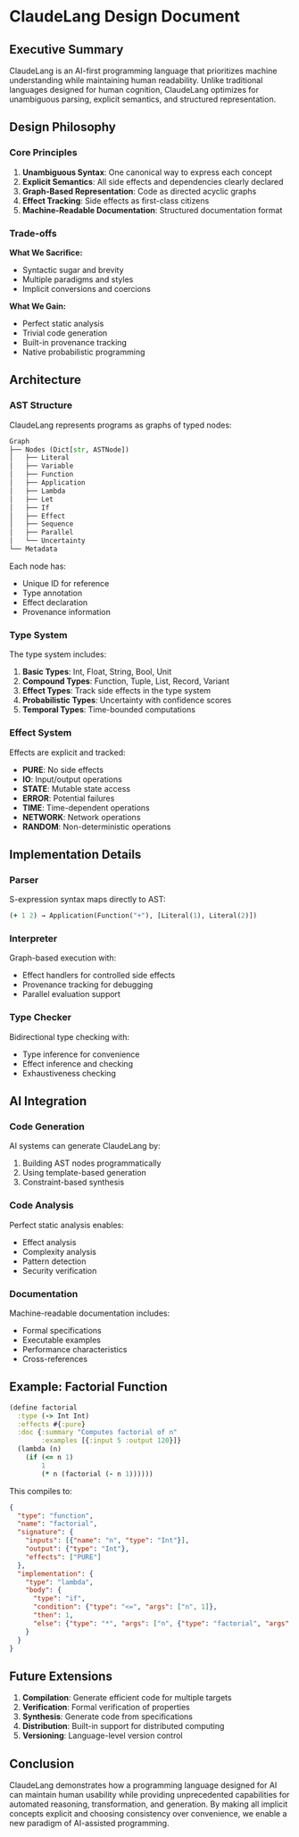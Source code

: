# ClaudeLang Design Document

## Executive Summary

ClaudeLang is an AI-first programming language that prioritizes machine understanding while maintaining human readability. Unlike traditional languages designed for human cognition, ClaudeLang optimizes for unambiguous parsing, explicit semantics, and structured representation.

## Design Philosophy

### Core Principles

1. **Unambiguous Syntax**: One canonical way to express each concept
2. **Explicit Semantics**: All side effects and dependencies clearly declared
3. **Graph-Based Representation**: Code as directed acyclic graphs
4. **Effect Tracking**: Side effects as first-class citizens
5. **Machine-Readable Documentation**: Structured documentation format

### Trade-offs

**What We Sacrifice:**
- Syntactic sugar and brevity
- Multiple paradigms and styles
- Implicit conversions and coercions

**What We Gain:**
- Perfect static analysis
- Trivial code generation
- Built-in provenance tracking
- Native probabilistic programming

## Architecture

### AST Structure

ClaudeLang represents programs as graphs of typed nodes:

```python
Graph
├── Nodes (Dict[str, ASTNode])
│   ├── Literal
│   ├── Variable
│   ├── Function
│   ├── Application
│   ├── Lambda
│   ├── Let
│   ├── If
│   ├── Effect
│   ├── Sequence
│   ├── Parallel
│   └── Uncertainty
└── Metadata
```

Each node has:
- Unique ID for reference
- Type annotation
- Effect declaration
- Provenance information

### Type System

The type system includes:

1. **Basic Types**: Int, Float, String, Bool, Unit
2. **Compound Types**: Function, Tuple, List, Record, Variant
3. **Effect Types**: Track side effects in the type system
4. **Probabilistic Types**: Uncertainty with confidence scores
5. **Temporal Types**: Time-bounded computations

### Effect System

Effects are explicit and tracked:

- **PURE**: No side effects
- **IO**: Input/output operations
- **STATE**: Mutable state access
- **ERROR**: Potential failures
- **TIME**: Time-dependent operations
- **NETWORK**: Network operations
- **RANDOM**: Non-deterministic operations

## Implementation Details

### Parser

S-expression syntax maps directly to AST:

```clojure
(+ 1 2) → Application(Function("+"), [Literal(1), Literal(2)])
```

### Interpreter

Graph-based execution with:
- Effect handlers for controlled side effects
- Provenance tracking for debugging
- Parallel evaluation support

### Type Checker

Bidirectional type checking with:
- Type inference for convenience
- Effect inference and checking
- Exhaustiveness checking

## AI Integration

### Code Generation

AI systems can generate ClaudeLang by:
1. Building AST nodes programmatically
2. Using template-based generation
3. Constraint-based synthesis

### Code Analysis

Perfect static analysis enables:
- Effect analysis
- Complexity analysis
- Pattern detection
- Security verification

### Documentation

Machine-readable documentation includes:
- Formal specifications
- Executable examples
- Performance characteristics
- Cross-references

## Example: Factorial Function

```clojure
(define factorial
  :type (-> Int Int)
  :effects #{:pure}
  :doc {:summary "Computes factorial of n"
        :examples [{:input 5 :output 120}]}
  (lambda (n)
    (if (<= n 1)
        1
        (* n (factorial (- n 1))))))
```

This compiles to:

```json
{
  "type": "function",
  "name": "factorial",
  "signature": {
    "inputs": [{"name": "n", "type": "Int"}],
    "output": {"type": "Int"},
    "effects": ["PURE"]
  },
  "implementation": {
    "type": "lambda",
    "body": {
      "type": "if",
      "condition": {"type": "<=", "args": ["n", 1]},
      "then": 1,
      "else": {"type": "*", "args": ["n", {"type": "factorial", "args": ["-", "n", 1]}]}
    }
  }
}
```

## Future Extensions

1. **Compilation**: Generate efficient code for multiple targets
2. **Verification**: Formal verification of properties
3. **Synthesis**: Generate code from specifications
4. **Distribution**: Built-in support for distributed computing
5. **Versioning**: Language-level version control

## Conclusion

ClaudeLang demonstrates how a programming language designed for AI can maintain human usability while providing unprecedented capabilities for automated reasoning, transformation, and generation. By making all implicit concepts explicit and choosing consistency over convenience, we enable a new paradigm of AI-assisted programming.